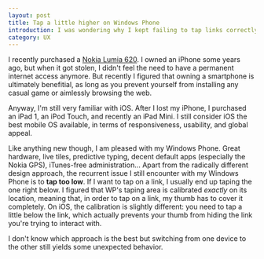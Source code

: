 ```yaml
---
layout: post
title: Tap a little higher on Windows Phone
introduction: I was wondering why I kept failing to tap links correctly. Now I know why.
category: UX
---
```


I recently purchased a [Nokia Lumia 620](http://www.nokia.com/global/products/phone/lumia620/). I owned an iPhone some years ago, but when it got stolen, I didn't feel the need to have a permanent internet access anymore. But recently I figured that owning a smartphone is ultimately benefitial, as long as you prevent yourself from installing any casual game or aimlessly browsing the web.

Anyway, I'm still very familiar with iOS. After I lost my iPhone, I purchased an iPad 1, an iPod Touch, and recently an iPad Mini. I still consider iOS the best mobile OS available, in terms of responsiveness, usability, and global appeal.

Like anything new though, I am pleased with my Windows Phone. Great hardware, live tiles, predictive typing, decent default apps (especially the Nokia GPS), iTunes-free administration... Apart from the radically different design approach, the recurrent issue I still encounter with my Windows Phone is to **tap too low**. If I want to tap on a link, I usually end up taping the one right below. I figured that WP's taping area is calibrated *exactly* on its location, meaning that, in order to tap on a link, my thumb has to cover it completely. On iOS, the calibration is slightly different: you need to tap a little below the link, which actually prevents your thumb from hiding the link you're trying to interact with.

I don't know which approach is the best but switching from one device to the other still yields some unexpected behavior.